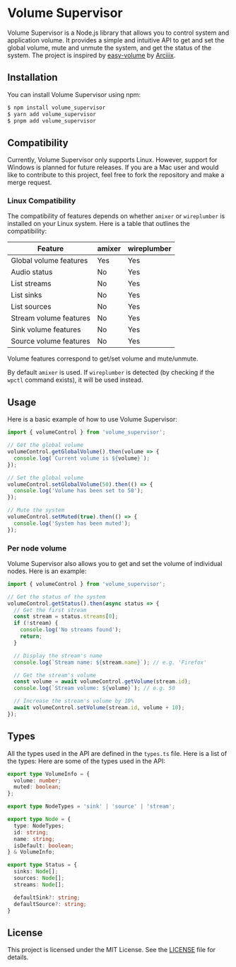 # Volume Supervisor

Volume Supervisor is a Node.js library that allows you to control system and application volume. It provides a simple and intuitive API to get and set the global volume, mute and unmute the system, and get the status of the system.
The project is inspired by [easy-volume](https://github.com/Arciiix/easy-volume) by [Arciiix](https://github.com/Arciiix).

## Installation

You can install Volume Supervisor using npm:

```bash
$ npm install volume_supervisor
$ yarn add volume_supervisor
$ pnpm add volume_supervisor
```

## Compatibility

Currently, Volume Supervisor only supports Linux. However, support for Windows is planned for future releases. If you are a Mac user and would like to contribute to this project, feel free to fork the repository and make a merge request.

### Linux Compatibility

The compatibility of features depends on whether `amixer` or `wireplumber` is installed on your Linux system. Here is a table that outlines the compatibility:

| Feature                | amixer | wireplumber |
|------------------------|--------|-------------|
| Global volume features | Yes    | Yes |
| Audio status           | No     | Yes |
| List streams           | No     | Yes |
| List sinks             | No     | Yes |
| List sources           | No     | Yes |
| Stream volume features | No     | Yes |
| Sink volume features   | No     | Yes |
| Source volume features | No     | Yes |

Volume features correspond to get/set volume and mute/unmute.

By default `amixer` is used. If `wireplumber` is detected (by checking if the `wpctl` command exists), it will be used instead.


## Usage

Here is a basic example of how to use Volume Supervisor:

```typescript
import { volumeControl } from 'volume_supervisor';

// Get the global volume
volumeControl.getGlobalVolume().then(volume => {
  console.log(`Current volume is ${volume}`);
});

// Set the global volume
volumeControl.setGlobalVolume(50).then(() => {
  console.log('Volume has been set to 50');
});

// Mute the system
volumeControl.setMuted(true).then(() => {
  console.log('System has been muted');
});
```

### Per node volume

Volume Supervisor also allows you to get and set the volume of individual nodes. Here is an example:

```typescript
import { volumeControl } from 'volume_supervisor';

// Get the status of the system
volumeControl.getStatus().then(async status => {
  // Get the first stream
  const stream = status.streams[0];
  if (!stream) {
    console.log('No streams found');
    return;
  }

  // Display the stream's name
  console.log(`Stream name: ${stream.name}`); // e.g. 'Firefox'

  // Get the stream's volume
  const volume = await volumeControl.getVolume(stream.id);
  console.log(`Stream volume: ${volume}`); // e.g. 50

  // Increase the stream's volume by 10%
  await volumeControl.setVolume(stream.id, volume + 10);
});
```

## Types

All the types used in the API are defined in the `types.ts` file. Here is a list of the types:
Here are some of the types used in the API:
```typescript
export type VolumeInfo = {
  volume: number;
  muted: boolean;
};

export type NodeTypes = 'sink' | 'source' | 'stream';

export type Node = {
  type: NodeTypes;
  id: string;
  name: string;
  isDefault: boolean;
} & VolumeInfo;

export type Status = {
  sinks: Node[];
  sources: Node[];
  streams: Node[];

  defaultSink?: string;
  defaultSource?: string;
}
```

## License

This project is licensed under the MIT License. See the [LICENSE](LICENSE) file for details.